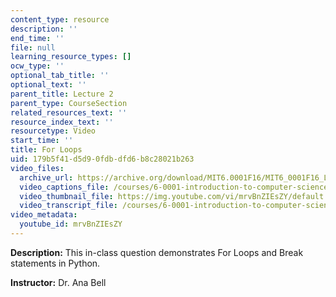 ```yaml
---
content_type: resource
description: ''
end_time: ''
file: null
learning_resource_types: []
ocw_type: ''
optional_tab_title: ''
optional_text: ''
parent_title: Lecture 2
parent_type: CourseSection
related_resources_text: ''
resource_index_text: ''
resourcetype: Video
start_time: ''
title: For Loops
uid: 179b5f41-d5d9-0fdb-dfd6-b8c28021b263
video_files:
  archive_url: https://archive.org/download/MIT6.0001F16/MIT6_0001F16_Lecture_02_exercise_05_300k.mp4
  video_captions_file: /courses/6-0001-introduction-to-computer-science-and-programming-in-python-fall-2016/4f5f254b8a68568e82e36b6c96548c72_mrvBnZIEsZY.vtt
  video_thumbnail_file: https://img.youtube.com/vi/mrvBnZIEsZY/default.jpg
  video_transcript_file: /courses/6-0001-introduction-to-computer-science-and-programming-in-python-fall-2016/1bbe737a47db4c783c9029578fd82778_mrvBnZIEsZY.pdf
video_metadata:
  youtube_id: mrvBnZIEsZY
---
```


**Description:** This in-class question demonstrates For Loops and Break statements in Python.

**Instructor:** Dr. Ana Bell



